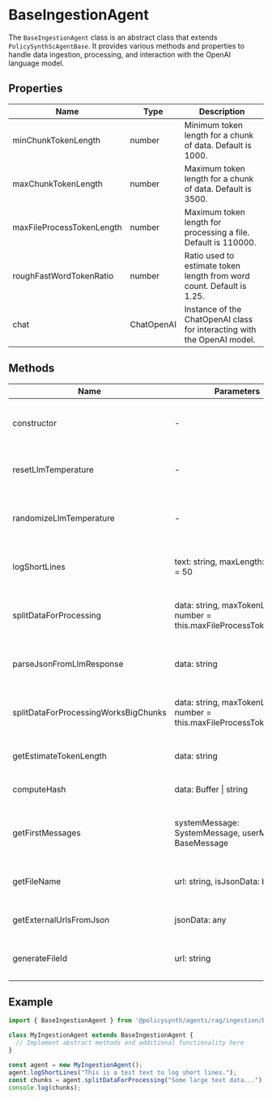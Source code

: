 # BaseIngestionAgent

The `BaseIngestionAgent` class is an abstract class that extends `PolicySynthScAgentBase`. It provides various methods and properties to handle data ingestion, processing, and interaction with the OpenAI language model.

## Properties

| Name                     | Type    | Description                                                                 |
|--------------------------|---------|-----------------------------------------------------------------------------|
| minChunkTokenLength      | number  | Minimum token length for a chunk of data. Default is 1000.                  |
| maxChunkTokenLength      | number  | Maximum token length for a chunk of data. Default is 3500.                  |
| maxFileProcessTokenLength| number  | Maximum token length for processing a file. Default is 110000.              |
| roughFastWordTokenRatio  | number  | Ratio used to estimate token length from word count. Default is 1.25.       |
| chat                     | ChatOpenAI | Instance of the ChatOpenAI class for interacting with the OpenAI model.    |

## Methods

| Name                          | Parameters                                                                 | Return Type   | Description                                                                 |
|-------------------------------|----------------------------------------------------------------------------|---------------|-----------------------------------------------------------------------------|
| constructor                   | -                                                                          | -             | Initializes the `BaseIngestionAgent` and sets up the `ChatOpenAI` instance. |
| resetLlmTemperature           | -                                                                          | void          | Resets the temperature of the language model to the default value.          |
| randomizeLlmTemperature       | -                                                                          | void          | Randomizes the temperature of the language model within a specified range.  |
| logShortLines                 | text: string, maxLength: number = 50                                       | void          | Logs the first 100 characters of each line of the given text.               |
| splitDataForProcessing        | data: string, maxTokenLength: number = this.maxFileProcessTokenLength      | string[]      | Splits the data into chunks for processing, ensuring natural breaks.        |
| parseJsonFromLlmResponse      | data: string                                                               | any           | Parses JSON content from a language model response.                         |
| splitDataForProcessingWorksBigChunks | data: string, maxTokenLength: number = this.maxFileProcessTokenLength | string[]      | Splits data into large chunks, ensuring natural breaks and list integrity.  |
| getEstimateTokenLength        | data: string                                                               | number        | Estimates the token length of the given data.                               |
| computeHash                   | data: Buffer \| string                                                     | string        | Computes the SHA-256 hash of the given data.                                |
| getFirstMessages              | systemMessage: SystemMessage, userMessage: BaseMessage                     | BaseMessage[] | Returns an array of the first messages, including system and user messages. |
| getFileName                   | url: string, isJsonData: boolean                                           | string        | Generates a file name based on the URL and whether the data is JSON.        |
| getExternalUrlsFromJson       | jsonData: any                                                              | string[]      | Extracts external URLs from the given JSON data.                            |
| generateFileId                | url: string                                                                | string        | Generates a unique file ID based on the URL using MD5 hash.                 |

## Example

```typescript
import { BaseIngestionAgent } from '@policysynth/agents/rag/ingestion/baseAgent.js';

class MyIngestionAgent extends BaseIngestionAgent {
  // Implement abstract methods and additional functionality here
}

const agent = new MyIngestionAgent();
agent.logShortLines("This is a test text to log short lines.");
const chunks = agent.splitDataForProcessing("Some large text data...");
console.log(chunks);
```